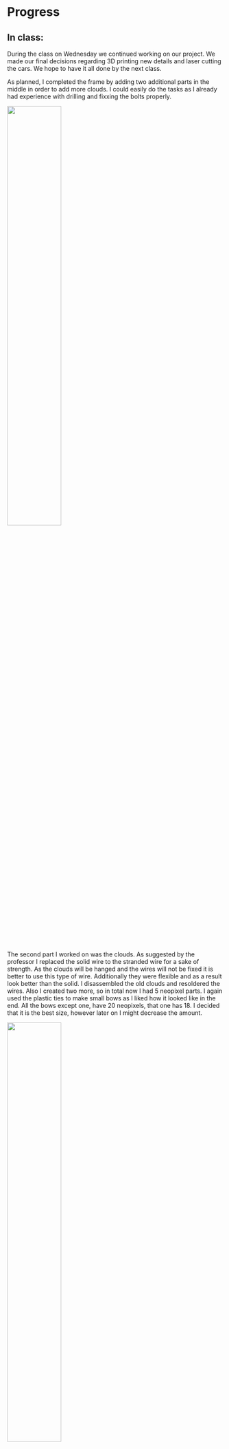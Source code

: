 # Progress

## In class:
During the class on Wednesday we continued working on our project. We made our final decisions regarding 3D printing new details and laser cutting the cars. We hope to have it all done by the next class.

As planned, I completed the frame by adding two additional parts in the middle in order to add more clouds. I could easily do the tasks as I already had experience with drilling and fixxing the bolts properly.

<img src="https://github.com/lizadat/MachineLab/assets/98390904/33bc3fea-f16d-48a4-a722-a838e2cc6838" width="50%" height="50%">

The second part I worked on was the clouds. As suggested by the professor I replaced the solid wire to the stranded wire for a sake of strength. As the clouds will be hanged and the wires will not be fixed it is better to use this type of wire. Additionally they were flexible and as a result look better than the solid. 
I disassembled the old clouds and resoldered the wires. Also I created two more, so in total now I had 5 neopixel parts. I again used the plastic ties to make small bows as I liked how it looked like in the end. 
All the bows except one, have 20 neopixels, that one has 18. I decided that it is the best size, however later on I might decrease the amount. 

<img src="https://github.com/lizadat/MachineLab/assets/98390904/486ff025-cac1-4438-b092-f64bbea4282c" width="50%" height="50%">

## Homework:
As we had a clear plan of what to do next for our homework we started with replacing our whole project to a final platform, which also has a vertical back. We did all the necessary measurements and it was relatively easy to attach the stands in the right spots. 
It was a good move from our side as now we could clearly see all the heights and distances, which we could not see having just the bottom. 
We were glad to see that everything was properly measured and there were no undpredictable problems (I am talking specifically about the frame touching the back plane, there is just enough space for rotation)!

<img src="https://github.com/lizadat/MachineLab/assets/98390904/2b5f5089-c225-4d7f-b3df-f59768bf162c" width="50%" height="50%">

<img src="https://github.com/lizadat/MachineLab/assets/98390904/456023da-37dd-40a3-baf0-b0bd3499fa61" width="50%" height="50%">

After placing everything we had we also decided on creating one more ride, which would be lower and stand closer to the viewer. We will start workign on it when we finish with our original one and everything works properly. 

After the replacement I continued working on the clouds. First of all I checked whether I did all the soldering right. All the neopixels worked properly. Interestingly, when I started putting the polyester stuffing on one of the neopixels I noticed that the black wire was disconnected which suggested that soldering was not great, so I resoldered that connection. I hope the problem like this will not appear again, cause if one soldering is not right, the whole cloud will not work in a way I want. 

<img src="https://github.com/lizadat/MachineLab/assets/98390904/c5e293e8-57ed-4c7a-b903-4579c35f7c1e" width="50%" height="50%">

I continued with putting the polyester stuffing on each neopixel. I attached it with a hot glue, which worked pretty well and if needed can be unglued. I already have the steps of how to attach it to the neopixel, so hopefully when I cotninue doing more clouds it will be faster. 

In the end I temporarily attached the clouds to the frame. I tried to put them on different heights and that's how I want it to look like in the end. I noticed that there was still some space left, so that was when I understood I would more clouds (preferable 3 middle size and maybe a few tiny ones), because I want the sky to look epic. 

<img src="https://github.com/lizadat/MachineLab/assets/98390904/ef3ce449-e988-44dd-b139-25948342449d" width="50%" height="50%">

<img src="https://github.com/lizadat/MachineLab/assets/98390904/42298428-02ab-4f28-97f6-0f9e94f0cdb2" width="50%" height="50%">
